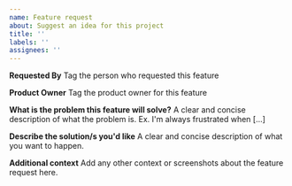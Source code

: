```yaml
---
name: Feature request
about: Suggest an idea for this project
title: ''
labels: ''
assignees: ''
---
```


**Requested By**
Tag the person who requested this feature

**Product Owner**
Tag the product owner for this feature

**What is the problem this feature will solve?**
A clear and concise description of what the problem is. Ex. I'm always frustrated when [...]

**Describe the solution/s you'd like**
A clear and concise description of what you want to happen.

**Additional context**
Add any other context or screenshots about the feature request here.

